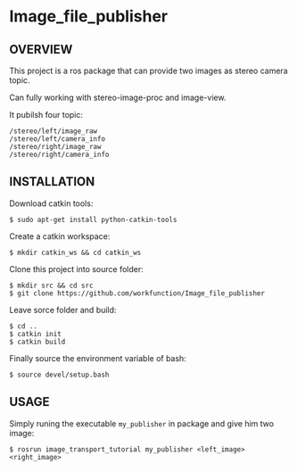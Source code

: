# Image_file_publisher
## OVERVIEW
This project is a ros package that can provide two images as stereo camera topic.

Can fully working with stereo-image-proc and image-view.

It pubilsh four topic:

    /stereo/left/image_raw
    /stereo/left/camera_info
    /stereo/right/image_raw
    /stereo/right/camera_info
    
## INSTALLATION
Download catkin tools: 

    $ sudo apt-get install python-catkin-tools

Create a catkin workspace:

    $ mkdir catkin_ws && cd catkin_ws

Clone this project into source folder:

    $ mkdir src && cd src
    $ git clone https://github.com/workfunction/Image_file_publisher

Leave sorce folder and build:

    $ cd ..
    $ catkin init
    $ catkin build

Finally source the environment variable of bash:

    $ source devel/setup.bash

## USAGE
Simply runing the executable `my_publisher` in package and give him two image:

    $ rosrun image_transport_tutorial my_publisher <left_image> <right_image>
